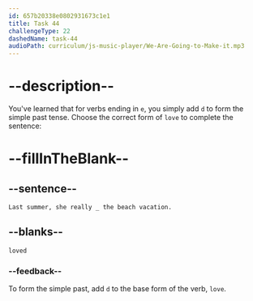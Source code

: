 ```yaml
---
id: 657b20338e0802931673c1e1
title: Task 44
challengeType: 22
dashedName: task-44
audioPath: curriculum/js-music-player/We-Are-Going-to-Make-it.mp3
---
```



# --description--

You've learned that for verbs ending in `e`, you simply add `d` to form the simple past tense. Choose the correct form of `love` to complete the sentence:

# --fillInTheBlank--

## --sentence--

`Last summer, she really _ the beach vacation.`

## --blanks--

`loved`

### --feedback--

To form the simple past, add `d` to the base form of the verb, `love`.

